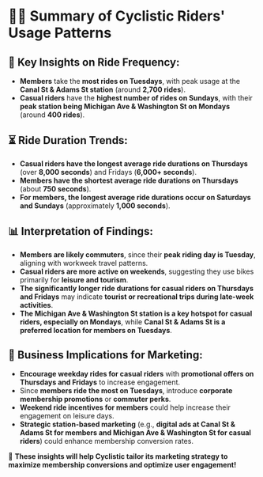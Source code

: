 # 🚴‍♂️ Summary of Cyclistic Riders' Usage Patterns

## 📌 Key Insights on Ride Frequency:

- **Members** take the **most rides on Tuesdays**, with peak usage at the **Canal St & Adams St station** (around **2,700 rides**).
- **Casual riders** have the **highest number of rides on Sundays**, with their **peak station being Michigan Ave & Washington St on Mondays** (around **400 rides**).

## ⏳ Ride Duration Trends:

- **Casual riders have the longest average ride durations on Thursdays** (over **8,000 seconds**) and Fridays (**6,000+ seconds**).
- **Members have the shortest average ride durations on Thursdays** (about **750 seconds**).
- **For members, the longest average ride durations occur on Saturdays and Sundays** (approximately **1,000 seconds**).

## 📊 Interpretation of Findings:

- **Members are likely commuters**, since their **peak riding day is Tuesday**, aligning with workweek travel patterns.
- **Casual riders are more active on weekends**, suggesting they use bikes primarily for **leisure and tourism**.
- **The significantly longer ride durations for casual riders on Thursdays and Fridays** may indicate **tourist or recreational trips during late-week activities**.
- **The Michigan Ave & Washington St station is a key hotspot for casual riders, especially on Mondays**, while **Canal St & Adams St is a preferred location for members on Tuesdays**.

## 📌 Business Implications for Marketing:

- **Encourage weekday rides for casual riders** with **promotional offers on Thursdays and Fridays** to increase engagement.
- Since **members ride the most on Tuesdays**, introduce **corporate membership promotions** or **commuter perks**.
- **Weekend ride incentives for members** could help increase their engagement on leisure days.
- **Strategic station-based marketing** (e.g., **digital ads at Canal St & Adams St for members and Michigan Ave & Washington St for casual riders**) could enhance membership conversion rates.

🚀 **These insights will help Cyclistic tailor its marketing strategy to maximize membership conversions and optimize user engagement!**
